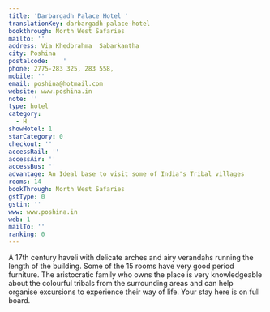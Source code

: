 ```yaml
---
title: 'Darbargadh Palace Hotel '
translationKey: darbargadh-palace-hotel
bookthrough: North West Safaries
mailto: ''
address: Via Khedbrahma  Sabarkantha
city: Poshina
postalcode: '  '
phone: 2775-283 325, 283 558,
mobile: ''
email: poshina@hotmail.com
website: www.poshina.in
note: ''
type: hotel
category:
  - H
showHotel: 1
starCategory: 0
checkout: ''
accessRail: ''
accessAir: ''
accessBus: ''
advantage: An Ideal base to visit some of India's Tribal villages
rooms: 14
bookThrough: North West Safaries
gstType: 0
gstin: ''
www: www.poshina.in
web: 1
mailTo: ''
ranking: 0
---
```







A 17th century haveli with delicate arches and airy verandahs running the length of the building.  Some of the 15 rooms have very good period furniture. The aristocratic family who owns the place is very knowledgeable about the colourful tribals from the surrounding areas and can help organise excursions to experience their way of life. Your stay here is on full board.